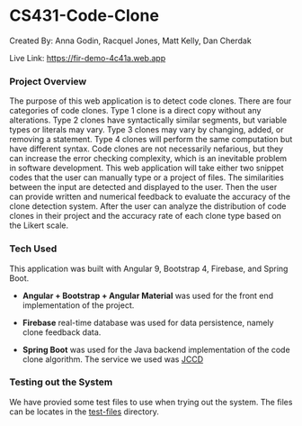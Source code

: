 # CS431-Code-Clone

Created By: Anna Godin, Racquel Jones, Matt Kelly, Dan Cherdak

Live Link: https://fir-demo-4c41a.web.app

### Project Overview
The purpose of this web application is to detect code clones. There are four categories of code clones. Type 1 clone is a direct copy without any alterations. Type 2 clones have syntactically similar segments, but variable types or literals may vary. Type 3 clones may vary by changing, added, or removing a statement. Type 4 clones will perform the same computation but have different syntax. Code clones are not necessarily nefarious, but they can increase the error checking complexity, which is an inevitable problem in software development. This web application will take either two snippet codes that the user can manually type or a project of files. The similarities between the input are detected and displayed to the user. Then the user can provide written and numerical feedback to evaluate the accuracy of the clone detection system. After the user can analyze the distribution of code clones in their project and the accuracy rate of each clone type based on the Likert scale.

### Tech Used
This application was built with Angular 9, Bootstrap 4, Firebase, and Spring Boot.

* **Angular + Bootstrap + Angular Material** was used for the front end implementation of the project.

* **Firebase** real-time database was used for data persistence, namely clone feedback data. 

* **Spring Boot** was used for the Java backend implementation of the code clone algorithm. The service we used was [JCCD](http://jccd.sourceforge.net/)

### Testing out the System
We have provied some test files to use when trying out the system. The files can be locates in the [test-files](test-files) directory.
